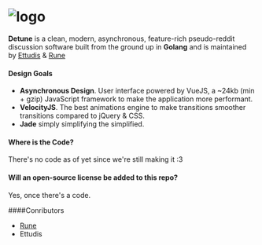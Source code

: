 # ![logo](http://detune.org/images/dchat_logo.png)
**Detune** is a clean, modern, asynchronous, feature-rich pseudo-reddit discussion software built from the ground up in **Golang** and is maintained by [Ettudis](mailto:rkniuet@ambriel.net) & [Rune](mailto:urmail@yahoo.com)
#### Design Goals
- **Asynchronous Design**. User interface powered by VueJS, a ~24kb (min + gzip) JavaScript framework to make the application more performant.
- **VelocityJS**. The best animations engine to make transitions smoother transitions compared to jQuery & CSS.
- **Jade** simply simplifying the simplified.

#### Where is the Code?

There's no code as of yet since we're still making it :3

#### Will an open-source license be added to this repo?

Yes, once there's a code.

####Conributors

- [Rune](mailto:hello@detune.org)
- Ettudis
